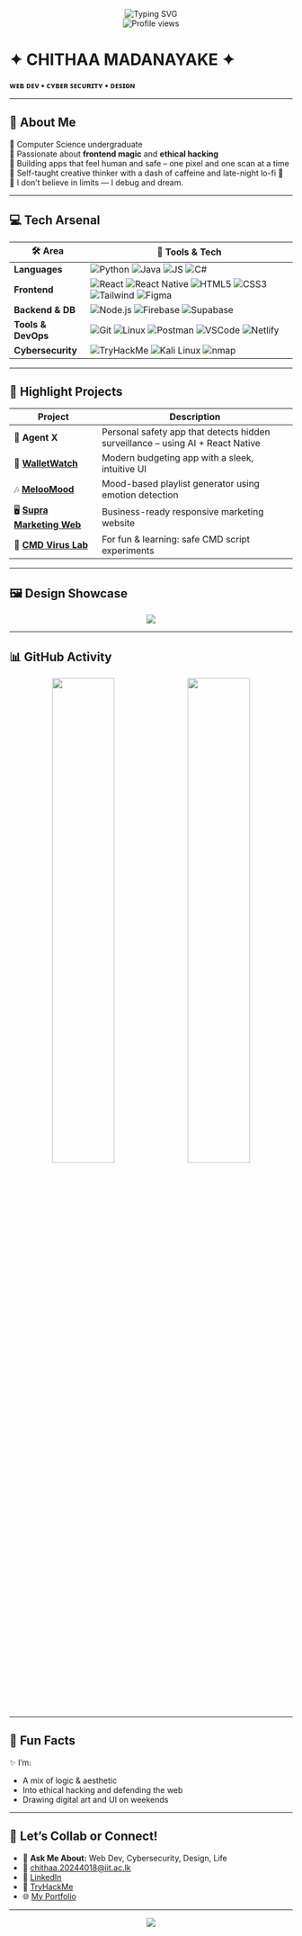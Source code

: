 <!-- Profile Banner -->
<p align="center">
  <img src="https://readme-typing-svg.demolab.com?font=Fira+Code&size=22&pause=1000&center=true&vCenter=true&width=440&height=45&lines=Hi+there!+I'm+Chithaa+%E2%9C%8B;Cybersecurity+Enthusiast;Frontend+Dev+%7C+UI%2FUX+Designer+%7C+Creative+Mind" alt="Typing SVG" />
  <br>
  <img src="https://komarev.com/ghpvc/?username=ChithaaMadanayake&color=blueviolet" alt="Profile views"/>
</p>

# ✦ CHITHAA MADANAYAKE ✦  
**ᴡᴇʙ ᴅᴇᴠ • ᴄʏʙᴇʀ ꜱᴇᴄᴜʀɪᴛʏ • ᴅᴇꜱɪɢɴ**

</div>

---

## 🌌 About Me  

🔹 Computer Science undergraduate  
🔹 Passionate about **frontend magic** and **ethical hacking**  
🔹 Building apps that feel human and safe – one pixel and one scan at a time  
🔹 Self-taught creative thinker with a dash of caffeine and late-night lo-fi 🌙  
🔹 I don’t believe in limits — I debug and dream.

---

## 💻 Tech Arsenal  

| 🛠️ Area | 🚀 Tools & Tech |
|--------|-----------------|
| **Languages** | ![Python](https://img.shields.io/badge/-Python-3776AB?logo=python&logoColor=white) ![Java](https://img.shields.io/badge/-Java-007396?logo=java&logoColor=white) ![JS](https://img.shields.io/badge/-JavaScript-F7DF1E?logo=javascript&logoColor=black) ![C#](https://img.shields.io/badge/-CSharp-239120?logo=c-sharp&logoColor=white) |
| **Frontend** | ![React](https://img.shields.io/badge/-React-61DAFB?logo=react&logoColor=black) ![React Native](https://img.shields.io/badge/-React%20Native-61DAFB?logo=react&logoColor=black) ![HTML5](https://img.shields.io/badge/-HTML5-E34F26?logo=html5&logoColor=white) ![CSS3](https://img.shields.io/badge/-CSS3-1572B6?logo=css3&logoColor=white) ![Tailwind](https://img.shields.io/badge/-Tailwind-38B2AC?logo=tailwind-css&logoColor=white) ![Figma](https://img.shields.io/badge/-Figma-F24E1E?logo=figma&logoColor=white) |
| **Backend & DB** | ![Node.js](https://img.shields.io/badge/-Node.js-339933?logo=node.js&logoColor=white) ![Firebase](https://img.shields.io/badge/-Firebase-FFCA28?logo=firebase&logoColor=black) ![Supabase](https://img.shields.io/badge/-Supabase-3ECF8E?logo=supabase&logoColor=black) |
| **Tools & DevOps** | ![Git](https://img.shields.io/badge/-Git-F05032?logo=git&logoColor=white) ![Linux](https://img.shields.io/badge/-Linux-FCC624?logo=linux&logoColor=black) ![Postman](https://img.shields.io/badge/-Postman-FF6C37?logo=postman&logoColor=white) ![VSCode](https://img.shields.io/badge/-VSCode-007ACC?logo=visual-studio-code&logoColor=white) ![Netlify](https://img.shields.io/badge/-Netlify-00C7B7?logo=netlify&logoColor=white) |
| **Cybersecurity** | ![TryHackMe](https://img.shields.io/badge/-TryHackMe-212C42?logo=tryhackme&logoColor=red) ![Kali Linux](https://img.shields.io/badge/-Kali%20Linux-268BEE?logo=kalilinux&logoColor=white) ![nmap](https://img.shields.io/badge/-Nmap-000000?logo=nmap&logoColor=white) |

---

## 🚀 Highlight Projects  

| Project | Description |
|--------|-------------|
| 🔐 **Agent X** | Personal safety app that detects hidden surveillance – using AI + React Native |
| 💸 [**WalletWatch**](https://wallet-watch.github.io/) | Modern budgeting app with a sleek, intuitive UI |
| 🎶 [**MelooMood**](https://github.com/ChithaaMadanayake/MelooMood) | Mood-based playlist generator using emotion detection |
| 🖥️ [**Supra Marketing Web**](https://github.com/ChithaaMadanayake/Supra_Marketing_Web) | Business-ready responsive marketing website |
| 🧪 [**CMD Virus Lab**](https://github.com/ChithaaMadanayake/viruses) | For fun & learning: safe CMD script experiments |

---

## 🖼️ Design Showcase

<div align="center">
  <img src="https://github-readme-stats.vercel.app/api/top-langs/?username=ChithaaMadanayake&layout=compact&theme=tokyonight" />
</div>

---

## 📊 GitHub Activity

<div align="center">
  <img src="https://github-readme-stats.vercel.app/api?username=ChithaaMadanayake&show_icons=true&theme=tokyonight" width="47%">
  <img src="https://streak-stats.demolab.com?user=ChithaaMadanayake&theme=tokyonight&hide_border=true" width="47%">
</div>

---

## 🧩 Fun Facts

✨ I’m:
- A mix of logic & aesthetic  
- Into ethical hacking and defending the web  
- Drawing digital art and UI on weekends  

---

## 🔗 Let’s Collab or Connect!

- 💬 **Ask Me About:** Web Dev, Cybersecurity, Design, Life  
- 📧 [chithaa.20244018@iit.ac.lk](mailto:chithaa.20244018@iit.ac.lk)  
- 🔗 [LinkedIn](https://www.linkedin.com/in/chithaa-mithmaa-madanayake-a3814a293)  
- 🔐 [TryHackMe](https://tryhackme.com/p/here..cta)  
- 🌐 [My Portfolio](https://your-portfolio-link.com)

---

<p align="center">
  <img src="https://capsule-render.vercel.app/api?type=waving&color=0b0845&height=120&section=footer"/>
</p>
